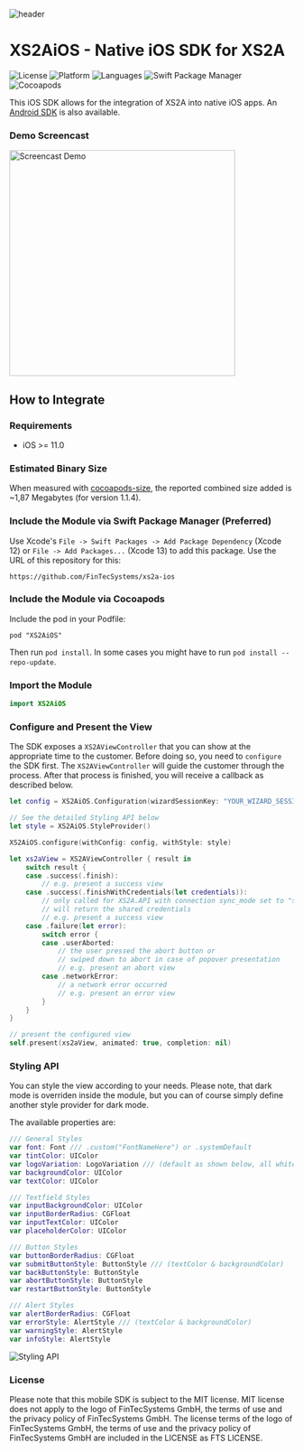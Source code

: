 ![header](https://fintecsystems.com/iOS_SDK_Header.jpg)

# XS2AiOS - Native iOS SDK for XS2A
![License](https://img.shields.io/badge/license-MIT%20%2B%20file%20LICENSE-1d72b8.svg)
![Platform](https://img.shields.io/badge/platform-iOS-1d72b8.svg)
![Languages](https://img.shields.io/badge/languages-swift-1d72b8.svg)
![Swift Package Manager](https://img.shields.io/badge/SPM-supported-1d72b8.svg)
![Cocoapods](https://img.shields.io/cocoapods/v/XS2AiOS?color=1d72b8&logo=FinTecSystems&logoColor=1d72b8)

This iOS SDK allows for the integration of XS2A into native iOS apps.
An [Android SDK](https://github.com/FinTecSystems/xs2a-android) is also available.


### Demo Screencast
<img src="https://fintecsystems.com/ios_sdk_testbank_screencast.webp" alt="Screencast Demo" height="400"/>


## How to Integrate

### Requirements

- iOS >= 11.0

### Estimated Binary Size

When measured with [cocoapods-size](https://github.com/google/cocoapods-size), the reported combined size added is ~1,87 Megabytes (for version 1.1.4).

### Include the Module via Swift Package Manager (Preferred)
Use Xcode's `File -> Swift Packages -> Add Package Dependency` (Xcode 12) or `File -> Add Packages...` (Xcode 13) to add this package.
Use the URL of this repository for this:

```
https://github.com/FinTecSystems/xs2a-ios
```

### Include the Module via Cocoapods
Include the pod in your Podfile:

```
pod "XS2AiOS"
```

Then run `pod install`. In some cases you might have to run `pod install --repo-update`.

### Import the Module
```swift
import XS2AiOS
```

### Configure and Present the View
The SDK exposes a `XS2AViewController` that you can show at the appropriate time to the customer.
Before doing so, you need to `configure` the SDK first.
The `XS2AViewController` will guide the customer through the process. After that process is finished, you will receive a callback as described below.

```swift
let config = XS2AiOS.Configuration(wizardSessionKey: "YOUR_WIZARD_SESSION_KEY")

// See the detailed Styling API below
let style = XS2AiOS.StyleProvider()

XS2AiOS.configure(withConfig: config, withStyle: style)

let xs2aView = XS2AViewController { result in
	switch result {
	case .success(.finish):
		// e.g. present a success view
	case .success(.finishWithCredentials(let credentials)):
		// only called for XS2A.API with connection sync_mode set to "shared"
		// will return the shared credentials
		// e.g. present a success view
	case .failure(let error):
		switch error {
		case .userAborted:
			// the user pressed the abort button or
			// swiped down to abort in case of popover presentation
			// e.g. present an abort view
		case .networkError:
			// a network error occurred
			// e.g. present an error view
		}
	}
}

// present the configured view
self.present(xs2aView, animated: true, completion: nil)
```

### Styling API

You can style the view according to your needs. Please note, that dark mode is overriden inside the module, but you can of course simply define another style provider for dark mode.

The available properties are:

```swift
/// General Styles
var font: Font /// .custom("FontNameHere") or .systemDefault
var tintColor: UIColor
var logoVariation: LogoVariation /// (default as shown below, all white or all black)
var backgroundColor: UIColor
var textColor: UIColor

/// Textfield Styles
var inputBackgroundColor: UIColor
var inputBorderRadius: CGFloat
var inputTextColor: UIColor
var placeholderColor: UIColor

/// Button Styles
var buttonBorderRadius: CGFloat
var submitButtonStyle: ButtonStyle /// (textColor & backgroundColor)
var backButtonStyle: ButtonStyle
var abortButtonStyle: ButtonStyle
var restartButtonStyle: ButtonStyle

/// Alert Styles
var alertBorderRadius: CGFloat
var errorStyle: AlertStyle /// (textColor & backgroundColor)
var warningStyle: AlertStyle
var infoStyle: AlertStyle

```
![Styling API](https://fintecsystems.com/StylingAPI_v2.png)


### License

Please note that this mobile SDK is subject to the MIT license. MIT license does not apply to the logo of FinTecSystems GmbH, the terms of use and the privacy policy of FinTecSystems GmbH. The license terms of the logo of FinTecSystems GmbH, the terms of use and the privacy policy of FinTecSystems GmbH are included in the LICENSE as FTS LICENSE.
